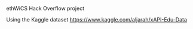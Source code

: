 ethWiCS
Hack Overflow project

Using the Kaggle dataset https://www.kaggle.com/aljarah/xAPI-Edu-Data

